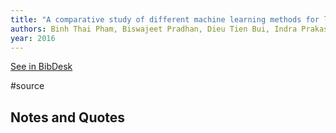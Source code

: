 ```yaml
---
title: "A comparative study of different machine learning methods for landslide susceptibility assessment: A case study of uttarakhand area (India)"
authors: Binh Thai Pham, Biswajeet Pradhan, Dieu Tien Bui, Indra Prakash, M. B. Dholakia
year: 2016
---
```

[See in BibDesk](x-bdsk://Pham-2016aa)

#source

## Notes and Quotes


